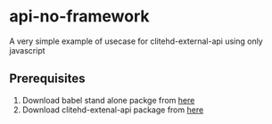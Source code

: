 # api-no-framework
A very simple example of usecase for clitehd-external-api using only javascript

## Prerequisites

1. Download babel stand alone packge from [here](https://unpkg.com/babel-standalone)
2. Download clitehd-extenal-api package from [here](https://unpkg.com/clitehd-external-api)

